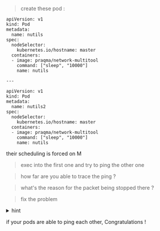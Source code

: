 > create these pod :

```
apiVersion: v1
kind: Pod
metadata:
  name: nutils
spec:
  nodeSelector:
    kubernetes.io/hostname: master
  containers:
  - image: praqma/network-multitool
    command: ["sleep", "10000"]
    name: nutils

---

apiVersion: v1
kind: Pod
metadata:
  name: nutils2
spec:
  nodeSelector:
    kubernetes.io/hostname: master
  containers:
  - image: praqma/network-multitool
    command: ["sleep", "10000"]
    name: nutils

```

their scheduling is forced on M

> exec into the first one and try to ping the other one

> how far are you able to trace the ping ?

> what's the reason for the packet being stopped there ?

> fix the problem 

<details>
  <summary>hint</summary> 

  strict firewall rules are enforced, you must add the `firewall` cni plugin in order to let it handle these for you.

  update your `/etc/cni/net.d/10-bridge.conflist`

  and add to the plugin list

  ```
      {
        "type": "firewall",
        "backend": "iptables"
      }
  ```

</details>


if your pods are able to ping each other, Congratulations !
